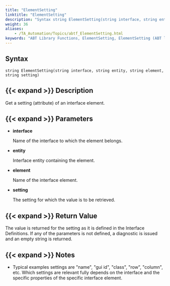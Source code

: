 ```yaml
--- 
title: "ElementSetting"
linktitle: "ElementSetting"
description: "Syntax string ElementSetting(string interface, string entity, string element, string setting) Description Get a setting (attribute) of an interface element. Parameters interface Name of the interface ..."
weight: 36
aliases: 
    - /TA_Automation/Topics/abtf_ElementSetting.html
keywords: "ABT Library Functions, ElementSetting, ElementSetting (ABT library function)"
---
```


## Syntax

`string ElementSetting(string interface, string entity, string element, string setting)`

## {{< expand >}} Description

Get a setting \(attribute\) of an interface element.

## {{< expand >}} Parameters

-   **interface**

    Name of the interface to which the element belongs.

-   **entity**

    Interface entity containing the element.

-   **element**

    Name of the interface element.

-   **setting**

    The setting for which the value is to be retrieved.


## {{< expand >}} Return Value

The value is returned for the setting as it is defined in the Interface Definitions. If any of the parameters is not defined, a diagnostic is issued and an empty string is returned.

## {{< expand >}} Notes

-   Typical examples settings are "name", "gui id", "class", "row", "column", etc. Which settings are relevant fully depends on the interface and the specific properties of the specific interface element.





